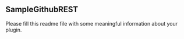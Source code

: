 ## SampleGithubREST

Please fill this readme file with some meaningful information about your plugin.
